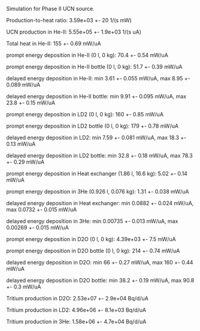 Simulation for Phase II UCN source.

Production-to-heat ratio:
3.59e+03 +- 20 1/(s mW)

UCN production in He-II:
5.55e+05 +- 1.9e+03 1/(s uA)

Total heat in He-II:
155 +- 0.69 mW/uA

prompt energy deposition in He-II (0 l, 0 kg):
70.4 +- 0.54 mW/uA

prompt energy deposition in He-II bottle (0 l, 0 kg):
51.7 +- 0.39 mW/uA

delayed energy deposition in He-II:
min 3.61 +- 0.055 mW/uA, max 8.95 +- 0.089 mW/uA

delayed energy deposition in He-II bottle:
min 9.91 +- 0.095 mW/uA, max 23.8 +- 0.15 mW/uA

prompt energy deposition in LD2 (0 l, 0 kg):
160 +- 0.85 mW/uA

prompt energy deposition in LD2 bottle (0 l, 0 kg):
179 +- 0.78 mW/uA

delayed energy deposition in LD2:
min 7.59 +- 0.081 mW/uA, max 18.3 +- 0.13 mW/uA

delayed energy deposition in LD2 bottle:
min 32.8 +- 0.18 mW/uA, max 78.3 +- 0.29 mW/uA

prompt energy deposition in Heat exchanger (1.86 l, 16.6 kg):
5.02 +- 0.14 mW/uA

prompt energy deposition in 3He (0.926 l, 0.076 kg):
1.31 +- 0.038 mW/uA

delayed energy deposition in Heat exchanger:
min 0.0882 +- 0.024 mW/uA, max 0.0732 +- 0.015 mW/uA

delayed energy deposition in 3He:
min 0.00735 +- 0.013 mW/uA, max 0.00269 +- 0.015 mW/uA

prompt energy deposition in D2O (0 l, 0 kg):
4.39e+03 +- 7.5 mW/uA

prompt energy deposition in D2O bottle (0 l, 0 kg):
214 +- 0.74 mW/uA

delayed energy deposition in D2O:
min 66 +- 0.27 mW/uA, max 160 +- 0.44 mW/uA

delayed energy deposition in D2O bottle:
min 38.2 +- 0.19 mW/uA, max 90.8 +- 0.3 mW/uA

Tritium production in D2O:
2.53e+07 +- 2.9e+04 Bq/d/uA

Tritium production in LD2:
4.96e+06 +- 8.1e+03 Bq/d/uA

Tritium production in 3He:
1.58e+06 +- 4.7e+04 Bq/d/uA

